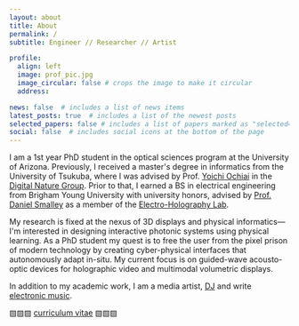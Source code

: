 ```yaml
---
layout: about
title: About
permalink: /
subtitle: Engineer // Researcher // Artist

profile:
  align: left
  image: prof_pic.jpg
  image_circular: false # crops the image to make it circular
  address: 

news: false  # includes a list of news items
latest_posts: true  # includes a list of the newest posts
selected_papers: false # includes a list of papers marked as "selected={true}"
social: false  # includes social icons at the bottom of the page
---
```


I am a 1st year PhD student in the optical sciences program at the University of Arizona. Previously, I received a master's degree in informatics from the University of Tsukuba, where I was advised by Prof. [Yoichi Ochiai](https://yoichiochiai.com/) in the [Digital Nature Group](https://digitalnature.slis.tsukuba.ac.jp/). Prior to that, I earned a BS in electrical engineering from Brigham Young University with university honors, advised by [Prof. Daniel Smalley](https://scholar.google.co.jp/citations?user=qN41RegAAAAJ&hl=ja&oi=ao) as a member of the [Electro-Holography Lab](https://www.smalleyholography.org/).

My research is fixed at the nexus of 3D displays and physical informatics—I'm interested in designing interactive photonic systems using physical learning. As a PhD student my quest is to free the user from the pixel prison of modern technology by creating cyber-physical interfaces that autonomously adapt in-situ. My current focus is on guided-wave acousto-optic devices for holographic video and multimodal volumetric displays.

In addition to my academic work, I am a media artist, [DJ](https://soundcloud.com/keybluemusic) and write [electronic music](https://keyblue.bandcamp.com).


▨▨▨ [curriculum vitae](https://KeatonBlue.github.io/assets/pdf/Shurilla_CV.pdf) ▧▧▧